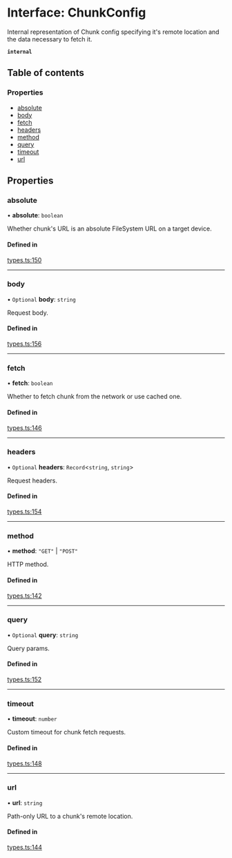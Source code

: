 # Interface: ChunkConfig

Internal representation of Chunk config specifying it's remote location
and the data necessary to fetch it.

**`internal`**

## Table of contents

### Properties

- [absolute](./ChunkConfig.md#absolute)
- [body](./ChunkConfig.md#body)
- [fetch](./ChunkConfig.md#fetch)
- [headers](./ChunkConfig.md#headers)
- [method](./ChunkConfig.md#method)
- [query](./ChunkConfig.md#query)
- [timeout](./ChunkConfig.md#timeout)
- [url](./ChunkConfig.md#url)

## Properties

### absolute

• **absolute**: `boolean`

Whether chunk's URL is an absolute FileSystem URL on a target device.

#### Defined in

[types.ts:150](https://github.com/callstack/repack/blob/a78f6b9/packages/repack/src/client/api/types.ts#L150)

___

### body

• `Optional` **body**: `string`

Request body.

#### Defined in

[types.ts:156](https://github.com/callstack/repack/blob/a78f6b9/packages/repack/src/client/api/types.ts#L156)

___

### fetch

• **fetch**: `boolean`

Whether to fetch chunk from the network or use cached one.

#### Defined in

[types.ts:146](https://github.com/callstack/repack/blob/a78f6b9/packages/repack/src/client/api/types.ts#L146)

___

### headers

• `Optional` **headers**: `Record`<`string`, `string`\>

Request headers.

#### Defined in

[types.ts:154](https://github.com/callstack/repack/blob/a78f6b9/packages/repack/src/client/api/types.ts#L154)

___

### method

• **method**: ``"GET"`` \| ``"POST"``

HTTP method.

#### Defined in

[types.ts:142](https://github.com/callstack/repack/blob/a78f6b9/packages/repack/src/client/api/types.ts#L142)

___

### query

• `Optional` **query**: `string`

Query params.

#### Defined in

[types.ts:152](https://github.com/callstack/repack/blob/a78f6b9/packages/repack/src/client/api/types.ts#L152)

___

### timeout

• **timeout**: `number`

Custom timeout for chunk fetch requests.

#### Defined in

[types.ts:148](https://github.com/callstack/repack/blob/a78f6b9/packages/repack/src/client/api/types.ts#L148)

___

### url

• **url**: `string`

Path-only URL to a chunk's remote location.

#### Defined in

[types.ts:144](https://github.com/callstack/repack/blob/a78f6b9/packages/repack/src/client/api/types.ts#L144)
